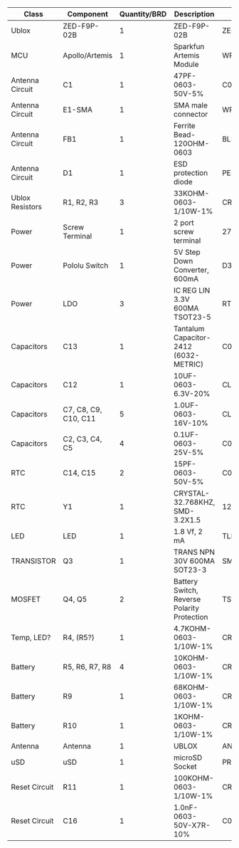 
| Class           | Component            | Quantity/BRD | Description                                 | Part #              |
|-----------------|----------------------|--------------|---------------------------------------------|---------------------|
| Ublox           | ZED-F9P-02B          | 1            | ZED-F9P-02B                                 | ZED-F9P-02B         |
| MCU             | Apollo/Artemis       | 1            | Sparkfun Artemis Module                     | WRL-15484           |
| Antenna Circuit | C1                   | 1            | 47PF-0603-50V-5%                            | ‎C0603C470J5RAC7867‎|
| Antenna Circuit | E1-SMA               | 1            | SMA male connector                          | WRL-00593           |
| Antenna Circuit | FB1                  | 1            | Ferrite Bead-120OHM-0603                    | BLM18AG121SH1D      |
| Antenna Circuit | D1                   | 1            | ESD protection diode                        | PESD0603-240        |
| Ublox Resistors | R1, R2, R3           | 3            | 33KOHM-0603-1/10W-1%                        | CR0603-FX-33R0ELF   |
| Power           | Screw Terminal       | 1            | 2 port screw terminal                       | 277-1247-ND         |
| Power           | Pololu Switch        | 1            | 5V Step Down Converter, 600mA               | D36V6F3             |
| Power           | LDO                  | 3            | IC REG LIN 3.3V 600MA TSOT23-5              | RT9080-33GJ5        |
| Capacitors      | C13                  | 1            | Tantalum Capacitor-2412 (6032-METRIC)       | C0603X102K5RAC3316  |
| Capacitors      | C12                  | 1            | 10UF-0603-6.3V-20%                          | CL10X106MQ8NNNC     |
| Capacitors      | C7, C8, C9, C10, C11 | 5            | 1.0UF-0603-16V-10%                          | ‎CL10A105KO8NNNC‎   |
| Capacitors      | C2, C3, C4, C5       | 4            | 0.1UF-0603-25V-5%                           | C0603C104J3RACAUTO  |
| RTC             | C14, C15             | 2            | 15PF-0603-50V-5%                            | C0603C150J5GAC7867  |
| RTC             | Y1                   | 1            | CRYSTAL-32.768KHZ, SMD-3.2X1.5              | ‎12.87156‎ (digikey)|
| LED             | LED                  | 1            | 1.8 Vf, 2 mA                                | TLMS1000-GS08       |
| TRANSISTOR      | Q3                   | 1            | TRANS NPN 30V 600MA SOT23-3                 | SMBT2222AE6327HTSA1 |
| MOSFET          | Q4, Q5               | 2            | Battery Switch, Reverse Polarity Protection | TSM3401CX RFG       |
| Temp, LED?      | R4, (R5?)            | 1            | 4.7KOHM-0603-1/10W-1%                       | CR0603-FX-4701ELF   |
| Battery         | R5, R6, R7, R8       | 4            | 10KOHM-0603-1/10W-1%                        | ‎CR0603-FX-1002ELF‎ |
| Battery         | R9                   | 1            | 68KOHM-0603-1/10W-1%                        | CR0603-FX-6802ELF   |
| Battery         | R10                  | 1            | 1KOHM-0603-1/10W-1%                         | CR0603-FX-1001ELF   |
| Antenna         | Antenna              | 1            | UBLOX                                       | ANN-MB              |
| uSD             | uSD                  | 1            | microSD Socket                              | PRT-00127           |
| Reset Circuit   | R11                  | 1            | 100KOHM-0603-1/10W-1%                       | CR0603-FX-1003ELF   | 
| Reset Circuit   | C16                  | 1            | 1.0nF-0603-50V-X7R-10%                      |C0603X102K5RAC3316   | 
